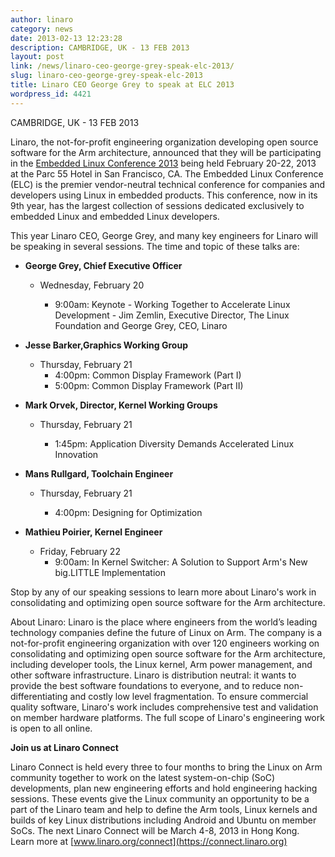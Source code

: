 ```yaml
---
author: linaro
category: news
date: 2013-02-13 12:23:28
description: CAMBRIDGE, UK - 13 FEB 2013
layout: post
link: /news/linaro-ceo-george-grey-speak-elc-2013/
slug: linaro-ceo-george-grey-speak-elc-2013
title: Linaro CEO George Grey to speak at ELC 2013
wordpress_id: 4421
---
```


CAMBRIDGE, UK - 13 FEB 2013

Linaro, the not-for-profit engineering organization developing open source software for the Arm architecture, announced that they will be participating in the [Embedded Linux Conference 2013](https://events.linuxfoundation.org/) being held February 20-22, 2013 at the Parc 55 Hotel in San Francisco, CA. The Embedded Linux Conference (ELC) is the premier vendor-neutral technical conference for companies and developers using Linux in embedded products. This conference, now in its 9th year, has the largest collection of sessions dedicated exclusively to embedded Linux and embedded Linux developers.

This year Linaro CEO, George Grey, and many key engineers for Linaro will be speaking in several sessions. The time and topic of these talks are:

- **George Grey, Chief Executive Officer**

  - Wednesday, February 20

    - 9:00am: Keynote - Working Together to Accelerate Linux Development - Jim Zemlin, Executive Director, The Linux Foundation and George Grey, CEO, Linaro

- **Jesse Barker,Graphics Working Group**

  - Thursday, February 21
    - 4:00pm: Common Display Framework (Part I)
    - 5:00pm: Common Display Framework (Part II)

- **Mark Orvek, Director, Kernel Working Groups**

  - Thursday, February 21

    - 1:45pm: Application Diversity Demands Accelerated Linux Innovation

- **Mans Rullgard, Toolchain Engineer**

  - Thursday, February 21

    - 4:00pm: Designing for Optimization

- **Mathieu Poirier, Kernel Engineer**

  - Friday, February 22
    - 9:00am: In Kernel Switcher: A Solution to Support Arm's New big.LITTLE Implementation

Stop by any of our speaking sessions to learn more about Linaro's work in consolidating and optimizing open source software for the Arm architecture.

About Linaro:
Linaro is the place where engineers from the world’s leading technology companies define the future of Linux on Arm. The company is a not-for-profit engineering organization with over 120 engineers working on consolidating and optimizing open source software for the Arm architecture, including developer tools, the Linux kernel, Arm power management, and other software infrastructure. Linaro is distribution neutral: it wants to provide the best software foundations to everyone, and to reduce non-differentiating and costly low level fragmentation. To ensure commercial quality software, Linaro's work includes comprehensive test and validation on member hardware platforms. The full scope of Linaro's engineering work is open to all online.

**Join us at Linaro Connect**

Linaro Connect is held every three to four months to bring the Linux on Arm community together to work on the latest system-on-chip (SoC) developments, plan new engineering efforts and hold engineering hacking sessions. These events give the Linux community an opportunity to be a part of the Linaro team and help to define the Arm tools, Linux kernels and builds of key Linux distributions including Android and Ubuntu on member SoCs. The next Linaro Connect will be March 4-8, 2013 in Hong Kong. Learn more at [www.linaro.org/connect](https://connect.linaro.org)